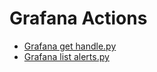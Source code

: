 

 # Grafana Actions 

* [Grafana get handle.py](https://github.com/unskript/Awesome-CloudOps-Automation/tree/master/Grafana/legos/grafana_get_handle) 
* [Grafana list alerts.py](https://github.com/unskript/Awesome-CloudOps-Automation/tree/master/Grafana/legos/grafana_list_alerts) 

